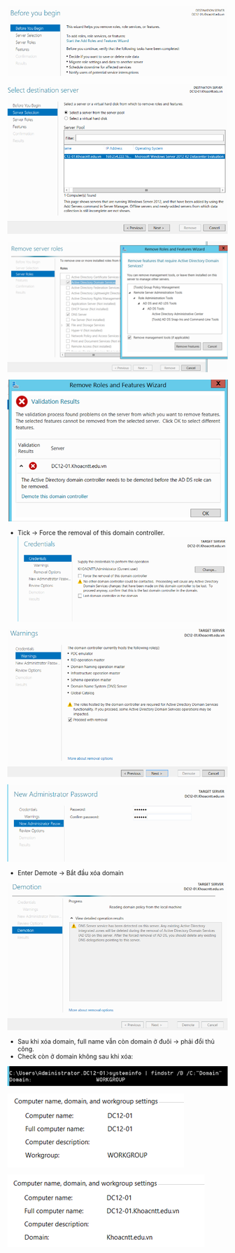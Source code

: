 ![](../../Image/Pasted%20image%2020250704181609.png)

![](../../Image/Pasted%20image%2020250704181628.png)

![](../../Image/Pasted%20image%2020250704181644.png)

![](../../Image/Pasted%20image%2020250704181708.png)

- Tick -> Force the removal of this domain controller.
![](../../Image/Pasted%20image%2020250704181752.png)

![](../../Image/Pasted%20image%2020250704181816.png)

![](../../Image/Pasted%20image%2020250704181837.png)

- Enter Demote -> Bắt đầu xóa domain

![](../../Image/Pasted%20image%2020250704181944.png)

- Sau khi xóa domain, full name vẫn còn domain ở đuôi -> phải đổi thủ công.
- Check còn ở domain không sau khi xóa:

![](../../Image/Pasted%20image%2020250704183505.png)

![](../../Image/Pasted%20image%2020250704183651.png)

![](../../Image/Pasted%20image%2020250704183732.png)

